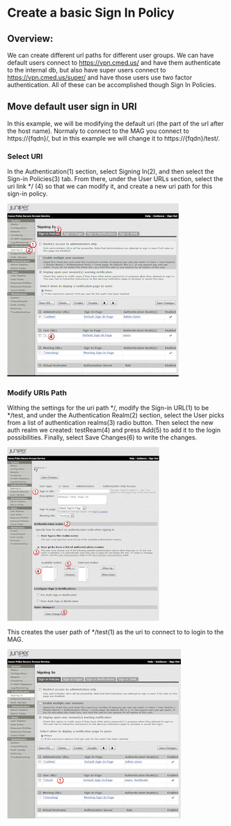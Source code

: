 # Create a basic Sign In Policy

## Overview:
We can create different url paths for different user groups.  We can have default users connect to https://vpn.cmed.us/ and have them authenticate to the internal db, but also have super users connect to https://vpn.cmed.us/super/ and have those users use two factor authentication.  All of these can be accomplished though Sign In Policies. 

## Move default user sign in URI
In this example, we will be modifying the default uri (the part of the url after the host name).  Normaly to connect to the MAG you connect to https://{fqdn}/, but in this example we will change it to https://{fqdn}/test/.

### Select URI
In the Authentication(1) section, select Signing In(2), and then select the Sign-in Policies(3) tab.  From there, under the User URLs section, select the uri link */ (4) so that we can modify it, and create a new uri path for this sign-in policy.

<img src="../img/j79.png">

### Modify URIs Path
Withing the settings for the uri path */, modify the Sign-in URL(1) to be */test,  and under the Authentication Realm(2) section, select the User picks from a list of authentication realms(3) radio button.  Then select the new auth realm we created: testReam(4) and press Add(5) to add it to the login possibilities.  Finally, select Save Changes(6) to write the changes.

<img src="../img/j80.png">

This creates the user path of */test(1) as the uri to connect to to login to the MAG.

<img src="../img/j81.png">


